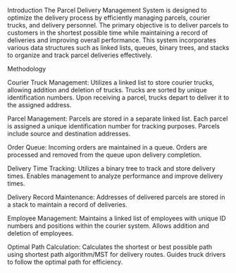 Introduction
The Parcel Delivery Management System is designed to optimize the delivery process by efficiently managing parcels, courier trucks, and delivery personnel. 
The primary objective is to deliver parcels to customers in the shortest possible time while maintaining a record of deliveries and improving overall performance. 
This system incorporates various data structures such as linked lists, queues, binary trees, and stacks to organize and track parcel deliveries effectively.

Methodology

Courier Truck Management:
Utilizes a linked list to store courier trucks, allowing addition and deletion of trucks.
Trucks are sorted by unique identification numbers.
Upon receiving a parcel, trucks depart to deliver it to the assigned address.

Parcel Management:
Parcels are stored in a separate linked list.
Each parcel is assigned a unique identification number for tracking purposes.
Parcels include source and destination addresses.

Order Queue:
Incoming orders are maintained in a queue.
Orders are processed and removed from the queue upon delivery completion.

Delivery Time Tracking:
Utilizes a binary tree to track and store delivery times.
Enables management to analyze performance and improve delivery times.

Delivery Record Maintenance:
Addresses of delivered parcels are stored in a stack to maintain a record of deliveries.

Employee Management:
Maintains a linked list of employees with unique ID numbers and positions within the courier system.
Allows addition and deletion of employees.

Optimal Path Calculation:
Calculates the shortest or best possible path using shortest path algorithm/MST for delivery routes.
Guides truck drivers to follow the optimal path for efficiency.
